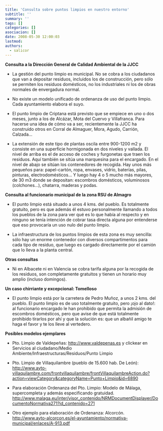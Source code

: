 ```yaml
---
title: 'Consulta sobre puntos limpios en nuestro entorno'
subtitle: ''
summary: ''
tags: []
categories: []
asociacion: []
date: 2008-05-30 12:00:03
lastmod:
authors: 
  - salicor
---
```


**Consulta a la Dirección General de Calidad Ambiental de la JJCC**

- La gestión del punto limpio es municipal. No se cobra a los ciudadanos que van a depositar residuos, incluidos los de construcción, pero sólo se permiten los residuos domésticos, no los industriales ni los de obras normales de envergadura normal.

-  No existe un modelo unificado de ordenanza de uso del punto limpio. Cada ayuntamiento elabora el suyo.

- El punto limpio de Criptana está previsto que se empiece en uno o dos meses, junto a los de Alcázar, Mota del Cuervo y Villafranca. Para hacerse una idea de cómo va a ser, recientemente la JJCC ha construido otros en Corral de Almaguer, Mora, Agudo, Carrión, Calzada…

- La extensión de este tipo de plantas oscila entre 900-1200 m2 y consiste en una superficie hormigonada en dos niveles y vallada. El nivel  de arriba es el de acceso de coches y furgonetas que traen los residuos. Aquí también se sitúa una marquesina para el encargado. En el nivel de abajo se sitúan los contenedores de recogida. Hay unos más pequeños para: papel-cartón, ropa, envases, vidrio, baterías, pilas, pinturas, electrodomésticos… Y luego hay 4 o 5 mucho más mayores, de 30 m3 donde se depositan: escombros domésticos, voluminosos (colchones…), chatarra, maderas y podas.

**Consulta al funcionario municipal de la zona RSU de Almagro**

- El punto limpio está situado a unos 4 kms. del pueblo. Es totalmente gratuito, pero es que además él estuvo personalmente llamando a todos los pueblos de la zona para ver qué es lo que había al respecto y en ninguno se tenía intención de cobrar tasa directa alguna por entenderse que eso provocaría un uso nulo del punto limpio.

-  La infraestructura de los puntos limpios de esta zona es muy sencilla: sólo hay un enorme contenedor con diversos compartimentos para cada tipo de residuo, que luego es cargado directamente por el camión que lo lleva a la planta central.

**Otras consultas**

- Ni en Albacete ni en Valencia se cobra tarifa alguna por la recogida de los residuos, son completamente gratuitos y tienen un horario muy amplio (incluso domingos).

**Un caso chirriante y excepcional: Tomelloso**

-  El punto limpio está por la carretera de Pedro Muñoz, a unos 2 kms. del pueblo. El punto limpio es de uso totalmente gratuito, pero ¡ojo al dato!: al funcionario encargado le han prohibido que permita la admisión de escombros domésticos, pero que avise de que está totalmente prohibido tirarlos por ahí y que la solución es: que un albañil amigo te haga el favor y te los lleve al vertedero.

**Posibles modelos ejemplares**

- Pto. Limpio de Valdepeñas: http://www.valdepenas.es  y  clickear en  Servicios al ciudadano/Medio Ambiente/Infraestructuras/Residuos/Punto Limpio

- Pto. Limpio de Villaquilambre (pueblo de 15.600 hab. De León):     http://www.ayto-villaquilambre.com/frontvillaquilambre/frontVillaquilambreAction.do?action=viewCategory&categoryName=Punto+Limpio&id=6890

- Para elaboración Ordenanza del Pto. Limpio: Modelo de Málaga, supercompleta y además especificando gratuidad. http://www.malaga.eu/inter/visor_contenido/NRMDocumentDisplayer/DocumentoNormativa271?id_contenido=271

- Otro ejemplo para elaboración de Ordenanza: Alcorcón. 
http://www.ayto-alcorcon.es/el-ayuntamiento/normativa-municipal/enlaces/A-913.pdf